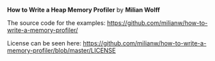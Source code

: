 **How to Write a Heap Memory Profiler** by **Milian Wolff**

The source code for the examples:
https://github.com/milianw/how-to-write-a-memory-profiler/

License can be seen here:
https://github.com/milianw/how-to-write-a-memory-profiler/blob/master/LICENSE
